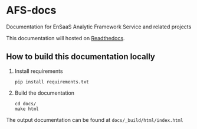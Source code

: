 # AFS-docs

Documentation for EnSaaS Analytic Framework Service and related projects

This documentation will hosted on [Readthedocs](https://afs-docs.readthedocs.io/en/latest/).

## How to build this documentation locally

1. Install requirements
    ```
    pip install requirements.txt
    ```
2. Build the documentation
    ```
    cd docs/
    make html
    ```

The output documentation can be found at `docs/_build/html/index.html`